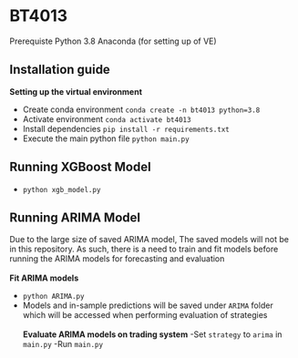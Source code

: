 # BT4013

Prerequiste
Python 3.8
Anaconda (for setting up of VE)

## Installation guide
**Setting up the virtual environment**
- Create conda environment `conda create -n bt4013 python=3.8`
- Activate environment `conda activate bt4013`
- Install dependencies `pip install -r requirements.txt`
- Execute the main python file `python main.py`

## Running XGBoost Model
- `python xgb_model.py`

## Running ARIMA Model
Due to the large size of saved ARIMA model, The saved models will not be in this repository. As such, there is a need to train and fit models before running the ARIMA models for forecasting and evaluation <br/><br/>
**Fit ARIMA models**
- `python ARIMA.py`
- Models and in-sample predictions will be saved under `ARIMA` folder which will be accessed when performing evaluation of strategies <br/><br/>
**Evaluate ARIMA models on trading system**
-Set `strategy` to `arima` in `main.py`
-Run `main.py`
